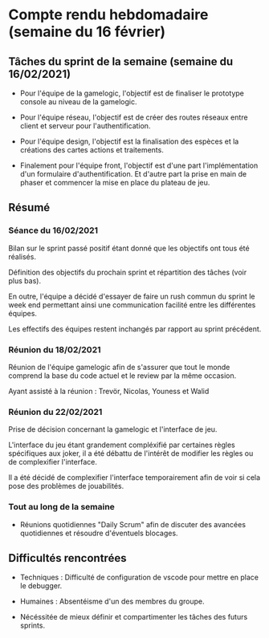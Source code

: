 # Compte rendu hebdomadaire (semaine du 16 février)

## Tâches du sprint de la semaine (semaine du 16/02/2021)

- Pour l'équipe de la gamelogic, l'objectif est de finaliser le prototype console au niveau de la gamelogic.

- Pour l'équipe réseau, l'objectif est de créer des routes réseaux entre client et serveur pour l'authentification.

- Pour l'équipe design, l'objectif est la finalisation des espèces et la créations des cartes actions et traitements.

- Finalement pour l'équipe front, l'objectif est d'une part l'implémentation d'un formulaire d'authentification. Et d'autre part la prise en main de phaser et commencer la mise en place du plateau de jeu.

## Résumé

### Séance du 16/02/2021

Bilan sur le sprint passé positif étant donné que les objectifs ont tous été réalisés. 

Définition des objectifs du prochain sprint et répartition des tâches (voir plus bas).

En outre, l'équipe a décidé d'essayer de faire un rush commun du sprint le week end permettant ainsi une communication facilité entre les différentes équipes.

Les effectifs des équipes restent inchangés par rapport au sprint précédent.

### Réunion du 18/02/2021

Réunion de l'équipe gamelogic afin de s'assurer que tout le monde comprend la base du code actuel et le review par la même occasion.

Ayant assisté à la réunion : Trevör, Nicolas, Youness et Walid

### Réunion du 22/02/2021

Prise de décision concernant la gamelogic et l'interface de jeu.

L'interface du jeu étant grandement compléxifié par certaines règles spécifiques aux joker, il a été débattu de l'intérêt de modifier les règles ou de complexifier l'interface. 

Il a été décidé de complexifier l'interface temporairement afin de voir si cela pose des problèmes de jouabilités.

### Tout au long de la semaine

- Réunions quotidiennes "Daily Scrum" afin de discuter des avancées quotidiennes et résoudre d'éventuels blocages.

## Difficultés rencontrées

- Techniques : Difficulté de configuration de vscode pour mettre en place le debugger.

- Humaines : Absentéisme d'un des membres du groupe.

- Nécéssitée de mieux définir et compartimenter les tâches des futurs sprints.
